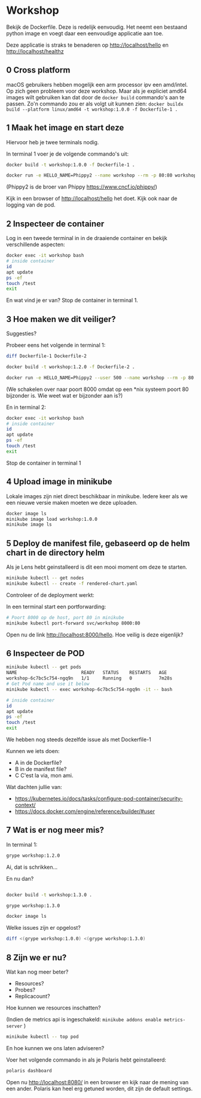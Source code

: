 # Workshop

Bekijk de Dockerfile. Deze is redelijk eenvoudig. Het neemt een bestaand python image en voegt daar een eenvoudige applicatie aan toe.

Deze applicatie is straks te benaderen op <http://localhost/hello> en <http://localhost/healthz>

## 0 Cross platform

macOS gebruikers hebben mogelijk een arm processor ipv een amd/intel. Op zich geen probleem voor deze workshop. Maar als je expliciet amd64 images wilt gebruiken kan dat door de `docker build` commando's aan te passen. Zo'n commando zou er als volgt uit kunnen zien: `docker buildx build --platform linux/amd64 -t workshop:1.0.0 -f Dockerfile-1 .`

## 1 Maak het image en start deze

Hiervoor heb je twee terminals nodig.

In terminal 1 voer je de volgende commando's uit:

```bash
docker build -t workshop:1.0.0 -f Dockerfile-1 .

docker run -e HELLO_NAME=Phippy2 --name workshop --rm -p 80:80 workshop:1.0.0
```

(Phippy2 is de broer van Phippy <https://www.cncf.io/phippy/>)

Kijk in een browser of <http://localhost/hello> het doet. Kijk ook naar de logging van de pod.


## 2 Inspecteer de container

Log in een tweede terminal in in de draaiende container en bekijk verschillende aspecten:

```bash
docker exec -it workshop bash
# inside container
id
apt update
ps -ef
touch /test
exit
```

En wat vind je er van?
Stop de container in terminal 1.

## 3 Hoe maken we dit veiliger?

Suggesties?

Probeer eens het volgende in terminal 1:

```bash
diff Dockerfile-1 Dockerfile-2

docker build -t workshop:1.2.0 -f Dockerfile-2 .

docker run -e HELLO_NAME=Phippy2 --user 500 --name workshop --rm -p 80:8000 workshop:1.2.0
```

(We schakelen over naar poort 8000 omdat op een *nix systeem poort 80 bijzonder is. Wie weet wat er bijzonder aan is?)

En in terminal 2:

```bash
docker exec -it workshop bash
# inside container
id
apt update
ps -ef
touch /test
exit
```

Stop de container in terminal 1

## 4 Upload image in minikube

Lokale images zijn niet direct beschikbaar in minikube. Iedere keer als we een nieuwe versie maken moeten we deze uploaden.

```bash
docker image ls
minikube image load workshop:1.0.0
minikube image ls
```

## 5 Deploy de manifest file, gebaseerd op de helm chart in de directory helm

Als je Lens hebt geinstalleerd is dit een mooi moment om deze te starten.

```bash
minikube kubectl -- get nodes
minikube kubectl -- create -f rendered-chart.yaml
```

Controleer of de deployment werkt:

In een terminal start een portforwarding:

```bash
# Poort 8000 op de host, port 80 in minikube
minikube kubectl port-forward svc/workshop 8000:80
```

Open nu de link <http://localhost:8000/hello>.
Hoe veilig is deze eigenlijk?

## 6 Inspecteer de POD

```bash
minikube kubectl -- get pods
NAME                        READY   STATUS    RESTARTS   AGE
workshop-6c7bc5c754-ngq9n   1/1     Running   0          7m28s
# Get Pod name and use it below
minikube kubectl -- exec workshop-6c7bc5c754-ngq9n -it -- bash

# inside container
id
apt update
ps -ef
touch /test
exit
```

We hebben nog steeds dezelfde issue als met Dockerfile-1

Kunnen we iets doen:

- A in de Dockerfile?
- B in de manifest file?
- C C'est la via, mon ami.

Wat dachten jullie van:

- <https://kubernetes.io/docs/tasks/configure-pod-container/security-context/>
- <https://docs.docker.com/engine/reference/builder/#user>

## 7 Wat is er nog meer mis?

In terminal 1:

```bash
grype workshop:1.2.0
```

Ai, dat is schrikken...

En nu dan?

```bash

docker build -t workshop:1.3.0 .

grype workshop:1.3.0

docker image ls
```

Welke issues zijn er opgelost?

```bash
diff <(grype workshop:1.0.0) <(grype workshop:1.3.0)
```


## 8 Zijn we er nu?

Wat kan nog meer beter?

- Resources?
- Probes?
- Replicacount?

Hoe kunnen we resources inschatten?

(Indien de metrics api is ingeschakeld: `minikube addons enable metrics-server` )

```bash
minikube kubectl -- top pod
```

En hoe kunnen we ons laten adviseren?

Voer het volgende commando in als je Polaris hebt geinstalleerd:

```bash
polaris dashboard
```

Open nu <http://localhost:8080/> in een browser en kijk naar de mening van een ander.
Polaris kan heel erg getuned worden, dit zijn de default settings.
